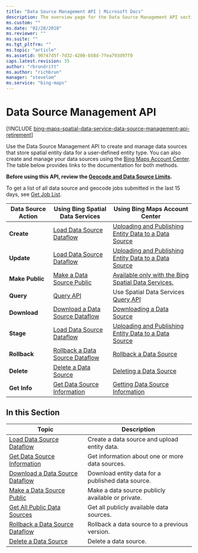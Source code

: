 ```yaml
---
title: "Data Source Management API | Microsoft Docs"
description: The overview page for the Data Source Management API section contains a description of the Data Source Management API which is used to create and manage data sources that store spatial entity data for a user-defined entity type, and provides links to and descriptions of each article in this section as well as a table listing each data source and links with information on how to use each with both Bing Spatial Data Services and Bing Maps Account Center.
ms.custom: ""
ms.date: "02/28/2018"
ms.reviewer: ""
ms.suite: ""
ms.tgt_pltfrm: ""
ms.topic: "article"
ms.assetid: 90747d5f-7d32-4200-b58d-7fea793d97f0
caps.latest.revision: 35
author: "rbrundritt"
ms.author: "richbrun"
manager: "stevelom"
ms.service: "bing-maps"
---
```


# Data Source Management API

[!INCLUDE [bing-maps-spatial-data-service-data-source-management-api-retirement](../../includes/bing-maps-spatial-data-service-data-source-management-api-retirement.md)]

Use the Data Source Management API to create and manage data sources that store spatial entity data for a user-defined entity type. You can also create and manage your data sources using the [Bing Maps Account Center](https://www.bingmapsportal.com). The table below provides links to the documentation for both methods.  
  
 **Before using this API, review the [Geocode and Data Source Limits](../geocode-and-data-source-limits.md).**  
  
 To get a list of all data source and geocode jobs submitted in the last 15 days, see [Get Job List](../get-job-list.md).  
  
|Data Source Action|Using Bing Spatial Data Services|Using Bing Maps Account Center|  
|------------------------|--------------------------------------|------------------------------------|  
|**Create**|[Load Data Source Dataflow](../data-source-management-api/load-data-source-dataflow/index.md)|[Uploading and Publishing Entity Data to a Data Source](https://msdn.microsoft.com/library/gg650600)|  
|**Update**|[Load Data Source Dataflow](../data-source-management-api/load-data-source-dataflow/index.md)|[Uploading and Publishing Entity Data to a Data Source](https://msdn.microsoft.com/library/gg650600)|  
|**Make Public**|[Make a Data Source Public](../data-source-management-api/make-public-data-source.md)|[Available only with the Bing Spatial Data Services.](https://msdn.microsoft.com/library/dn151784.aspx)|  
|**Query**|[Query API](../query-api/index.md)|Use Spatial Data Services [Query API](../query-api/index.md)|  
|**Download**|[Download a Data Source Dataflow](../data-source-management-api/download-data-source-dataflow/index.md)|[Downloading a Data Source](https://msdn.microsoft.com/library/hh698203)|  
|**Stage**|[Load Data Source Dataflow](../data-source-management-api/load-data-source-dataflow/index.md)|[Uploading and Publishing Entity Data to a Data Source](https://msdn.microsoft.com/library/gg650600)|  
|**Rollback**|[Rollback a Data Source Dataflow](../data-source-management-api/rollback-data-source-dataflow.md)|[Rollback a Data Source](https://msdn.microsoft.com/library/dn167663.aspx)|  
|**Delete**|[Delete a Data Source](../data-source-management-api/delete-data-source.md)|[Deleting a Data Source](https://msdn.microsoft.com/library/hh290820)|  
|**Get Info**|[Get Data Source Information](../data-source-management-api/get-data-source-information.md)|[Getting Data Source Information](https://msdn.microsoft.com/library/hh127034)|  
  
## In this Section  

|Topic|Description|
|-|-|  
|[Load Data Source Dataflow](../data-source-management-api/load-data-source-dataflow/index.md)|Create a data source and upload entity data.|  
|[Get Data Source Information](../data-source-management-api/get-data-source-information.md)|Get information about one or more data sources.|  
|[Download a Data Source Dataflow](../data-source-management-api/download-data-source-dataflow/index.md)|Download entity data for a published data source.|  
|[Make a Data Source Public](../data-source-management-api/make-public-data-source.md)|Make a data source publicly available or private.|  
|[Get All Public Data Sources](../data-source-management-api/get-all-public-data-sources.md)|Get all publicly available data sources.|  
|[Rollback a Data Source Dataflow](../data-source-management-api/rollback-data-source-dataflow.md)|Rollback a data source to a previous version.|  
|[Delete a Data Source](../data-source-management-api/delete-data-source.md)|Delete a data source.|